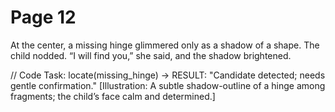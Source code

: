 # Page 12

At the center, a missing hinge glimmered only as a shadow of a shape.
The child nodded. “I will find you,” she said, and the shadow brightened.

// Code Task: locate(missing_hinge) → RESULT: "Candidate detected; needs gentle confirmation."
[Illustration: A subtle shadow-outline of a hinge among fragments; the child’s face calm and determined.]
